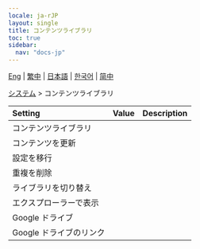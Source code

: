 ```yaml
---
locale: ja-rJP
layout: single
title: コンテンツライブラリ
toc: true
sidebar:
  nav: "docs-jp"
---
```

[Eng](/dancexr/menu/2025.4/system2/library) | [繁中](/tw/dancexr/menu/2025.4/system2/library) | [日本語](/jp/dancexr/menu/2025.4/system2/library) | [한국어](/kr/dancexr/menu/2025.4/system2/library) | [简中](/zh/dancexr/menu/2025.4/system2/library)

[システム](../menu#システム) > コンテンツライブラリ



| Setting | Value | Description |
| :--- | --- | :--- |
| コンテンツライブラリ || 
| コンテンツを更新 || 
| 設定を移行 || 
| 重複を削除 || 
| ライブラリを切り替え || 
| エクスプローラーで表示 || 
| Google ドライブ || 
| Google ドライブのリンク || 
